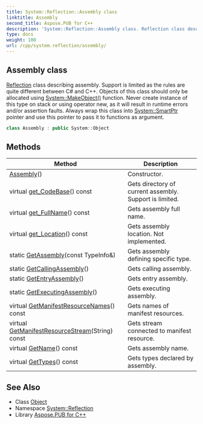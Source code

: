 ```yaml
---
title: System::Reflection::Assembly class
linktitle: Assembly
second_title: Aspose.PUB for C++
description: 'System::Reflection::Assembly class. Reflection class describing assembly. Support is limited as the rules are quite different between C# and C++. Objects of this class should only be allocated using System::MakeObject() function. Never create instance of this type on stack or using operator new, as it will result in runtime errors and/or assertion faults. Always wrap this class into System::SmartPtr pointer and use this pointer to pass it to functions as argument in C++.'
type: docs
weight: 100
url: /cpp/system.reflection/assembly/
---
```

## Assembly class


[Reflection](../) class describing assembly. Support is limited as the rules are quite different between C# and C++. Objects of this class should only be allocated using [System::MakeObject()](../../system/makeobject/) function. Never create instance of this type on stack or using operator new, as it will result in runtime errors and/or assertion faults. Always wrap this class into [System::SmartPtr](../../system/smartptr/) pointer and use this pointer to pass it to functions as argument.

```cpp
class Assembly : public System::Object
```

## Methods

| Method | Description |
| --- | --- |
| [Assembly](./assembly/)() | Constructor. |
| virtual [get_CodeBase](./get_codebase/)() const | Gets directory of current assembly. Support is limited. |
| virtual [get_FullName](./get_fullname/)() const | Gets assembly full name. |
| virtual [get_Location](./get_location/)() const | Gets assembly location. Not implemented. |
| static [GetAssembly](./getassembly/)(const TypeInfo\&) | Gets assembly defining specific type. |
| static [GetCallingAssembly](./getcallingassembly/)() | Gets calling assembly. |
| static [GetEntryAssembly](./getentryassembly/)() | Gets entry assembly. |
| static [GetExecutingAssembly](./getexecutingassembly/)() | Gets executing assembly. |
| virtual [GetManifestResourceNames](./getmanifestresourcenames/)() const | Gets names of manifest resources. |
| virtual [GetManifestResourceStream](./getmanifestresourcestream/)(String) const | Gets stream connected to manifest resource. |
| virtual [GetName](./getname/)() const | Gets assembly name. |
| virtual [GetTypes](./gettypes/)() const | Gets types declared by assembly. |
## See Also

* Class [Object](../../system/object/)
* Namespace [System::Reflection](../)
* Library [Aspose.PUB for C++](../../)
